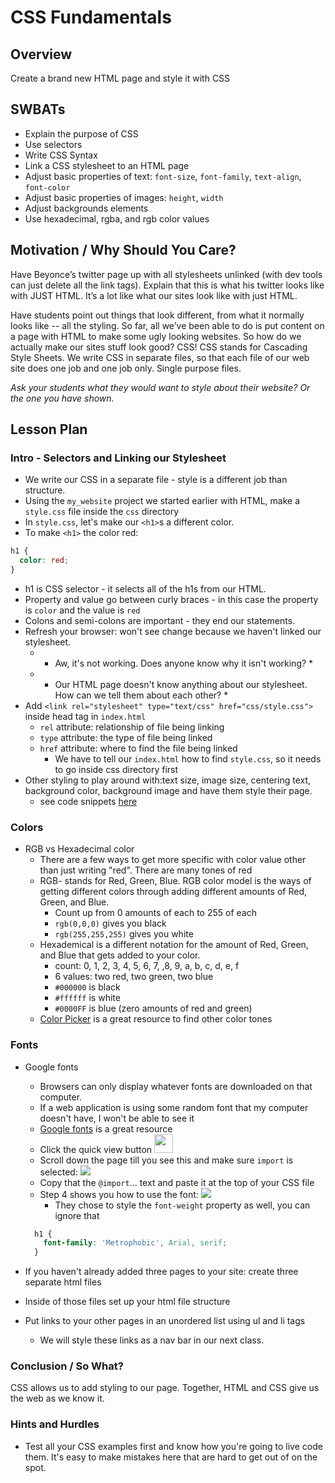 # CSS Fundamentals

## Overview

Create a brand new HTML page and style it with CSS

## SWBATs

+ Explain the purpose of CSS
+ Use selectors
+ Write CSS Syntax
+ Link a CSS stylesheet to an HTML page
+ Adjust basic properties of text: `font-size`, `font-family`, `text-align`, `font-color`
+ Adjust basic properties of images: `height`, `width`
+ Adjust backgrounds elements
+ Use hexadecimal, rgba, and rgb color values

## Motivation / Why Should You Care?

Have Beyonce’s twitter page up with all stylesheets unlinked (with dev tools can just delete all the link tags). Explain that this is what his twitter looks like with JUST HTML. It’s a lot like what our sites look like with just HTML.

Have students point out things that look different, from what it normally looks like -- all the styling.
So far, all we’ve been able to do is put content on a page with HTML to make some ugly looking websites. So how do we actually make our sites stuff look good? CSS!
CSS stands for Cascading Style Sheets. We write CSS in separate files, so that each file of our web site does one job and one job only. Single purpose files.

*Ask your students what they would want to style about their website? Or the one you have shown.*


## Lesson Plan


### Intro - Selectors and Linking our Stylesheet

+ We write our CSS in a separate file - style is a different job than structure. 
+ Using the `my_website` project we started earlier with HTML, make a `style.css` file inside the `css` directory
+ In `style.css`, let's make our `<h1>`s a different color. 
+ To make `<h1>` the color red: 
```CSS
h1 { 
  color: red; 
}
```
+ h1 is CSS selector - it selects all of the h1s from our HTML. 
+ Property and value go between curly braces - in this case the property is `color` and the value is `red`
+ Colons and semi-colons are important - they end our statements. 
+ Refresh your browser: won't see change because we haven't linked our stylesheet. 
  * * Aw, it's not working. Does anyone know why it isn't working? *
  * * Our HTML page doesn't know anything about our stylesheet. How can we tell them about each other? *
+ Add `<link rel="stylesheet" type="text/css" href="css/style.css">` inside head tag in `index.html`
  * `rel` attribute: relationship of file being linking
  * `type` attribute: the type of file being linked
  * `href` attribute: where to find the file being linked
    * We have to tell our `index.html` how to find `style.css`, so it needs to go inside css directory first
+ Other styling to play around with:text size, image size, centering text, background color, background image and have them style their page.
  * see code snippets [here](./code_snippet1.md)

### Colors

+ RGB vs Hexadecimal color 
  * There are a few ways to get more specific with color value other than just writing "red". There are many tones of red
  * RGB- stands for Red, Green, Blue. RGB color model is the ways of getting different colors through adding different amounts of Red, Green, and Blue.
    * Count up from 0 amounts of each to 255 of each
    * `rgb(0,0,0)` gives you black
    * `rgb(255,255,255)` gives you white
  * Hexademical is a different notation for the amount of Red, Green, and Blue that gets added to your color.
    * count: 0, 1, 2, 3, 4, 5, 6, 7, ,8, 9, a, b, c, d, e, f
    * 6 values: two red, two green, two blue
    * `#000000` is black
    * `#ffffff` is white
    * `#0000FF` is blue (zero amounts of red and green)
  * [Color Picker](http://www.w3schools.com/tags/ref_colorpicker.asp) is a great resource to find other color tones

### Fonts

+ Google fonts 
  * Browsers can only display whatever fonts are downloaded on that computer. 
  * If a web application is using some random font that my computer doesn't have, I won't be able to see it
  * [Google fonts](http://www.google.com/fonts) is a great resource
  * Click the quick view button <img src="https://s3.amazonaws.com/after-school-assets/google-font-quick-view.png" height="30px">
  * Scroll down the page till you see this and make sure `import` is selected: <img src="https://s3.amazonaws.com/after-school-assets/google-font-import.png">
  * Copy that the `@import`... text and paste it at the top of your CSS file
  * Step 4 shows you how to use the font: <img src="https://s3.amazonaws.com/after-school-assets/google-font-usage.png">
    * They chose to style the `font-weight` property as well, you can ignore that
  ```css
    h1 {
      font-family: 'Metrophobic', Arial, serif;
    }
  ```


+ If you haven't already added three pages to your site: create three separate html files 
+ Inside of those files set up your html file structure
+ Put links to your other pages in an unordered list using ul and li tags
  * We will style these links as a nav bar in our next class. 

### Conclusion / So What?
CSS allows us to add styling to our page. Together, HTML and CSS give us the web as we know it. 

### Hints and Hurdles
+ Test all your CSS examples first and know how you're going to live code them. It's easy to make mistakes here that are hard to get out of on the spot. 
